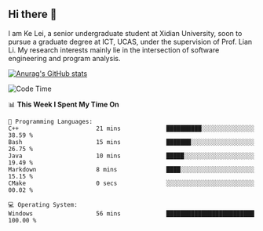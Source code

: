 ## Hi there 👋
I am Ke Lei, a senior undergraduate student at Xidian University, soon to pursue a graduate degree at ICT, UCAS, under the supervision of Prof. Lian Li. My research interests mainly lie in the intersection of software engineering and program analysis.
<!--
**KrystalRay/KrystalRay** is a ✨ _special_ ✨ repository because its `README.md` (this file) appears on your GitHub profile.

Here are some ideas to get you started:

- 🔭 I’m currently working on ...
- 🌱 I’m currently learning ...
- 👯 I’m looking to collaborate on ...
- 🤔 I’m looking for help with ...
- 💬 Ask me about ...
- 📫 How to reach me: ...
- 😄 Pronouns: ...
- ⚡ Fun fact: ...
-->
[![Anurag's GitHub stats](https://github-readme-stats.vercel.app/api?username=KrystalRay)](https://github.com/anuraghazra/github-readme-stats)
<!--START_SECTION:waka-->
![Code Time](http://img.shields.io/badge/Code%20Time-42%20hrs%2042%20mins-blue)

📊 **This Week I Spent My Time On** 

```text
💬 Programming Languages: 
C++                      21 mins             ██████████░░░░░░░░░░░░░░░   38.59 % 
Bash                     15 mins             ███████░░░░░░░░░░░░░░░░░░   26.75 % 
Java                     10 mins             █████░░░░░░░░░░░░░░░░░░░░   19.49 % 
Markdown                 8 mins              ████░░░░░░░░░░░░░░░░░░░░░   15.15 % 
CMake                    0 secs              ░░░░░░░░░░░░░░░░░░░░░░░░░   00.02 % 

💻 Operating System: 
Windows                  56 mins             █████████████████████████   100.00 % 
```


<!--END_SECTION:waka-->
